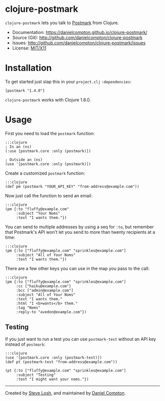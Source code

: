 # clojure-postmark

`clojure-postmark` lets you talk to [Postmark](http://postmarkapp.com/) from
Clojure.

* Documentation: <https://danielcompton.github.io/clojure-postmark/>
* Source (Git): <http://github.com/danielcompton/clojure-postmark>
* Issues: <http://github.com/danielcompton/clojure-postmark/issues>
* License: [MIT/X11](http://www.opensource.org/licenses/mit-license.php)


Installation
============

To get started just slap this in your `project.clj` `:dependencies`:

    [postmark "1.4.0"]

`clojure-postmark` works with Clojure 1.8.0.


Usage
=====

First you need to load the `postmark` function:

    :::clojure
    ; In an (ns)
    (:use [postmark.core :only (postmark)])

    ; Outside an (ns)
    (use '[postmark.core :only (postmark)])

Create a customized `postmark` function:

    :::clojure
    (def pm (postmark "YOUR_API_KEY" "from-address@example.com"))

Now just call the function to send an email:

    :::clojure
    (pm {:to "fluffy@example.com"
         :subject "Your Noms"
         :text "I wants them."})

You can send to multiple addresses by using a seq for `:to`, but remember that
Postmark's API won't let you send to more than twenty recipients at a time:

    :::clojure
    (pm {:to ["fluffy@example.com" "sprinkles@example.com"]
         :subject "All of Your Noms"
         :text "I wants them."})

There are a few other keys you can use in the map you pass to the call:

    :::clojure
    (pm {:to ["fluffy@example.com" "sprinkles@example.com"]
         :cc ["haiku@example.com"]
         :bcc ["admin@example.com"]
         :subject "All of Your Noms"
         :text "I wants them."
         :html "I <b>wants</b> them."
         :tag "Noms"
         :reply-to "avedon@example.com"})

## Testing

If you just want to run a test you can use `postmark-test` without an API key
instead of `postmark`:

    :::clojure
    (use '[postmark.core :only (postmark-test)])
    (def pt (postmark-test "from-address@example.com"))

    (pt {:to ["fluffy@example.com" "sprinkles@example.com"]
         :subject "Testing"
         :text "I might want your noms."})

---

Created by [Steve Losh](http://stevelosh.com), and maintained by [Daniel Compton](https://danielcompton.net).



